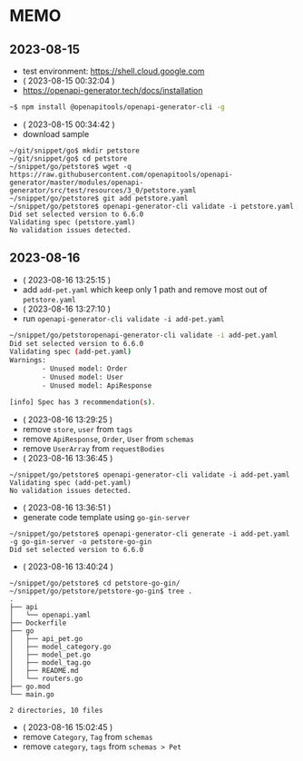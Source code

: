 # MEMO

## 2023-08-15

- test environment: https://shell.cloud.google.com
- ( 2023-08-15 00:32:04 )
- https://openapi-generator.tech/docs/installation
```bash
~$ npm install @openapitools/openapi-generator-cli -g
```
- ( 2023-08-15 00:34:42 )
- download sample
```
~/git/snippet/go$ mkdir petstore
~/git/snippet/go$ cd petstore
~/snippet/go/petstore$ wget -q https://raw.githubusercontent.com/openapitools/openapi-generator/master/modules/openapi-generator/src/test/resources/3_0/petstore.yaml
~/snippet/go/petstore$ git add petstore.yaml
~/snippet/go/petstore$ openapi-generator-cli validate -i petstore.yaml
Did set selected version to 6.6.0
Validating spec (petstore.yaml)
No validation issues detected.
```

## 2023-08-16

- ( 2023-08-16 13:25:15 )
- add `add-pet.yaml` which keep only 1 path and remove most out of `petstore.yaml`
- ( 2023-08-16 13:27:10 )
- run `openapi-generator-cli validate -i add-pet.yaml`
```bash
~/snippet/go/petstoropenapi-generator-cli validate -i add-pet.yaml
Did set selected version to 6.6.0
Validating spec (add-pet.yaml)
Warnings:
        - Unused model: Order
        - Unused model: User
        - Unused model: ApiResponse

[info] Spec has 3 recommendation(s).
```
- ( 2023-08-16 13:29:25 )
- remove `store`, `user` from `tags`
- remove `ApiResponse`, `Order`, `User` from `schemas`
- remove `UserArray` from `requestBodies`
- ( 2023-08-16 13:36:45 )
```
~/snippet/go/petstore$ openapi-generator-cli validate -i add-pet.yaml
Validating spec (add-pet.yaml)
No validation issues detected.
```
- ( 2023-08-16 13:36:51 )
- generate code template using `go-gin-server`
```
~/snippet/go/petstore$ openapi-generator-cli generate -i add-pet.yaml -g go-gin-server -o petstore-go-gin
Did set selected version to 6.6.0
```
- ( 2023-08-16 13:40:24 )
```
~/snippet/go/petstore$ cd petstore-go-gin/
~/snippet/go/petstore/petstore-go-gin$ tree .
.
├── api
│   └── openapi.yaml
├── Dockerfile
├── go
│   ├── api_pet.go
│   ├── model_category.go
│   ├── model_pet.go
│   ├── model_tag.go
│   ├── README.md
│   └── routers.go
├── go.mod
└── main.go

2 directories, 10 files
```
- ( 2023-08-16 15:02:45 )
- remove `Category`, `Tag` from `schemas`
- remove `category`, `tags` from `schemas > Pet`